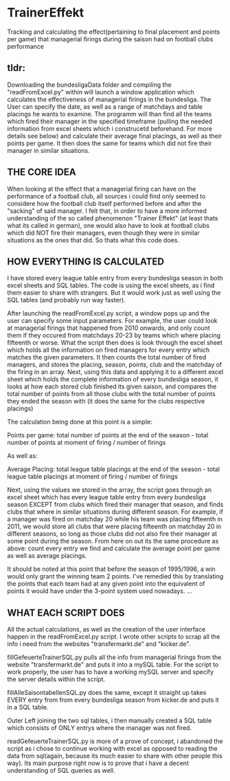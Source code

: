 # TrainerEffekt
Tracking and calculating the effect(pertaining to final placement and points per game) that managerial firings during the saison had on football clubs performance

## tldr:

Downloading the bundesligaData folder and compiling the "readFromExcel.py" within will launch a window application which calculates the effectiveness of managerial firings in 
the bundesliga. The User can specify the date, as well as a range of matchdays and table placings he wants to examine. The programm will than find all the teams
which fired their manager in the specified timeframe (pulling the needed information from excel sheets which i construcetd beforehand. For more details see below) and calculate 
their average final placings, as well as their points per game. It then does the same for teams which did not fire their manager in similar situations.


## THE CORE IDEA

When looking at the effect that a managerial firing can have on the performance of a football club, all sources i could find only  seemed to considere how the football club itself performed before and after the "sacking" of said manager. I felt that, in order to have a more informed understanding of the so called phenomenon "Trainer Effekt" (at least thats what its called in german), one would also have to look at football clubs which did NOT fire their managers, even though they were in similar situations as the ones that did. So thats what this code does.


## HOW EVERYTHING IS CALCULATED

I have stored every league table entry from every bundesliga season in both excel sheets and SQL tables. The code is using the excel sheets, as i find them easier to share with strangers. But it would work just as well using the SQL tables (and probably run way faster).

After launching the readFromExcel.py script, a window pops up and the user can specify some input parameters. For example, the user could look at managerial firings that happened from 2010 onwards, and only count them if they occured from matchdays 20-23 by teams which where placing fifteenth or worse.
What the script then does is look through the excel sheet which holds all the information on fired managers for every entry which matches the given parameters.
It then counts the total number of fired managers, and stores the placing, season, points, club and the matchday of the firing in an array. Next, using this data and applying it to a different excel sheet which holds the complete information of every bundesliga season, it looks at how each stored club finished its given saison, and compares the total number of points from all those clubs with the total number of points they ended the season with (it does the same for the clubs respective placings)

The calculation being done at this point is a simple: 

Points per game:
total number of points at the end of the season - total number of points at moment of firing / number of firings

As well as:

Average Placing:
total league table placings at the end of the season - total league table placings at moment of firing / number of firings

Next, using the values we stored in the array, the script goes through an excel sheet which has every league table entry from every bundesliga season EXCEPT from clubs which fired their manager that season, and finds clubs that where in similar situations during different season. For example, if a manager was fired on matchday 20 while his team was placing fifteenth in 2011, we would store all clubs that were placing fifteenth on matchday 20 in different seasons, so long as those clubs did not also fire their manager at some point during the season.
From here on out its the same procedure as above: count every entry we find and calculate the average point per game as well as average placings.

It should be noted at this point that before the season of 1995/1996, a win would only grant the winning team 2 points. I've remedied this by translating the points that each team had at any given point into the equivalent of points it would have under the 3-point system used nowadays.
...

## WHAT EACH SCRIPT DOES

All the actual calculations, as well as the creation of the user interface happen in the readFromExcel.py script. I wrote other scripts to scrap all the info i need from the websites "transfermarkt.de" and "kicker.de". 

fillGefeuerteTrainerSQL.py pulls all the info from managerial firings from the website "transfermarkt.de" and puts it into a mySQL table. For the script to work properly, the user has to have a working mySQL server and specify the server details within the script.

fillAlleSaisontabellenSQL.py does the same, except it straight up takes EVERY entry from from every bundesliga season from kicker.de and puts it in a SQL table.

Outer Left joining the two sql tables, i then manually created a SQL table which consists of ONLY entrys where the manager was not fired.

readGefeuerteTrainerSQL.py is more of a prove of concept, i abandoned the script as i chose to continue working with excel as opposed to reading the data from sql(again, because its much easier to share with other people this way). Its main purpose right now is to prove that i have a decent understanding of SQL queries as well. 

